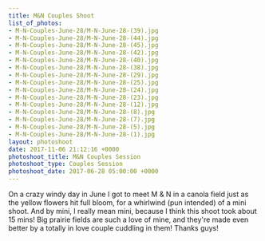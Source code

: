 ```yaml
---
title: M&N Couples Shoot
list_of_photos:
- M-N-Couples-June-28/M-N-June-28-(39).jpg
- M-N-Couples-June-28/M-N-June-28-(44).jpg
- M-N-Couples-June-28/M-N-June-28-(45).jpg
- M-N-Couples-June-28/M-N-June-28-(42).jpg
- M-N-Couples-June-28/M-N-June-28-(40).jpg
- M-N-Couples-June-28/M-N-June-28-(38).jpg
- M-N-Couples-June-28/M-N-June-28-(29).jpg
- M-N-Couples-June-28/M-N-June-28-(25).jpg
- M-N-Couples-June-28/M-N-June-28-(24).jpg
- M-N-Couples-June-28/M-N-June-28-(23).jpg
- M-N-Couples-June-28/M-N-June-28-(12).jpg
- M-N-Couples-June-28/M-N-June-28-(8).jpg
- M-N-Couples-June-28/M-N-June-28-(7).jpg
- M-N-Couples-June-28/M-N-June-28-(5).jpg
- M-N-Couples-June-28/M-N-June-28-(1).jpg
layout: photoshoot
date: 2017-11-06 21:12:16 +0000
photoshoot_title: M&N Couples Session
photoshoot_type: Couples Session
photoshoot_date: 2017-06-28 05:00:00 +0000
---
```

On a crazy windy day in June I got to meet M & N in a canola field just as the yellow flowers hit full bloom, for a whirlwind (pun intended) of a mini shoot. And by mini, I really mean mini, because I think this shoot took about 15 mins! Big prairie fields are such a love of mine, and they're made even better by a totally in love couple cuddling in them! Thanks guys!